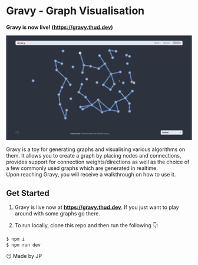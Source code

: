 # Gravy - Graph Visualisation
__Gravy is now live! (<https://gravy.thud.dev>)__

![](public/images/demo.gif)

Gravy is a toy for generating graphs and visualising various algorithms on them. It allows you to create a graph by placing nodes and connections, provides support for connection weights/directions as well as the choice of a few commonly used graphs which are generated in realtime.  
Upon reaching Gravy, you will receive a walkthrough on how to use it.

## Get Started
1. Gravy is live now at __<https://gravy.thud.dev>__. If you just want to play around with some graphs go there.

2. To run locally, clone this repo and then run the following :point_down::

```
$ npm i
$ npm run dev
```


:smirk: Made by JP
